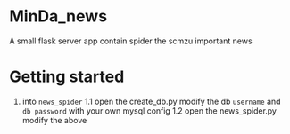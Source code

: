 # MinDa_news
A small flask server app contain spider the scmzu important news

# Getting started
1. into  `news_spider`
  1.1 open the create_db.py modify the db `username` and `db password` with your own mysql config
  1.2 open the news_spider.py modify the above  
